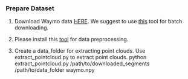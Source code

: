 ### Prepare Dataset

1. Download Waymo data [HERE](https://waymo.com/open/). We suggest to use [this](https://github.com/RalphMao/Waymo-Dataset-Tool) tool for batch downloading.

2. Please install this [tool](https://github.com/waymo-research/waymo-open-dataset) for data preprocessing.

3. Create a data_folder for extracting point clouds. Use extract_pointcloud.py to extract point clouds.
python extract_pointcloud.py /path/to/downloaded_segments /path/to/data_folder waymo.npy
